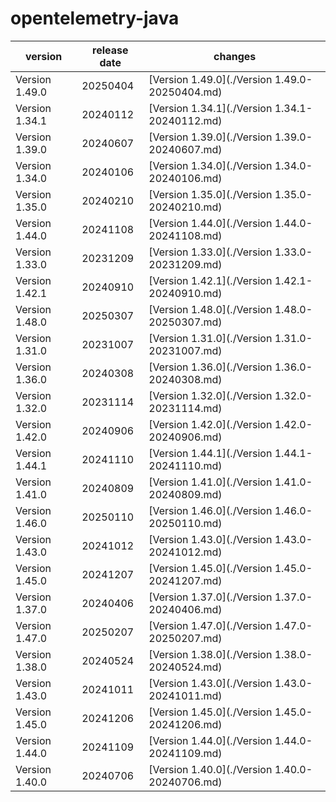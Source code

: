 # opentelemetry-java	


|version|release date|changes|
|---|---|---|
|Version 1.49.0|20250404|[Version 1.49.0](./Version 1.49.0-20250404.md)|
|Version 1.34.1|20240112|[Version 1.34.1](./Version 1.34.1-20240112.md)|
|Version 1.39.0|20240607|[Version 1.39.0](./Version 1.39.0-20240607.md)|
|Version 1.34.0|20240106|[Version 1.34.0](./Version 1.34.0-20240106.md)|
|Version 1.35.0|20240210|[Version 1.35.0](./Version 1.35.0-20240210.md)|
|Version 1.44.0|20241108|[Version 1.44.0](./Version 1.44.0-20241108.md)|
|Version 1.33.0|20231209|[Version 1.33.0](./Version 1.33.0-20231209.md)|
|Version 1.42.1|20240910|[Version 1.42.1](./Version 1.42.1-20240910.md)|
|Version 1.48.0|20250307|[Version 1.48.0](./Version 1.48.0-20250307.md)|
|Version 1.31.0|20231007|[Version 1.31.0](./Version 1.31.0-20231007.md)|
|Version 1.36.0|20240308|[Version 1.36.0](./Version 1.36.0-20240308.md)|
|Version 1.32.0|20231114|[Version 1.32.0](./Version 1.32.0-20231114.md)|
|Version 1.42.0|20240906|[Version 1.42.0](./Version 1.42.0-20240906.md)|
|Version 1.44.1|20241110|[Version 1.44.1](./Version 1.44.1-20241110.md)|
|Version 1.41.0|20240809|[Version 1.41.0](./Version 1.41.0-20240809.md)|
|Version 1.46.0|20250110|[Version 1.46.0](./Version 1.46.0-20250110.md)|
|Version 1.43.0|20241012|[Version 1.43.0](./Version 1.43.0-20241012.md)|
|Version 1.45.0|20241207|[Version 1.45.0](./Version 1.45.0-20241207.md)|
|Version 1.37.0|20240406|[Version 1.37.0](./Version 1.37.0-20240406.md)|
|Version 1.47.0|20250207|[Version 1.47.0](./Version 1.47.0-20250207.md)|
|Version 1.38.0|20240524|[Version 1.38.0](./Version 1.38.0-20240524.md)|
|Version 1.43.0|20241011|[Version 1.43.0](./Version 1.43.0-20241011.md)|
|Version 1.45.0|20241206|[Version 1.45.0](./Version 1.45.0-20241206.md)|
|Version 1.44.0|20241109|[Version 1.44.0](./Version 1.44.0-20241109.md)|
|Version 1.40.0|20240706|[Version 1.40.0](./Version 1.40.0-20240706.md)|
